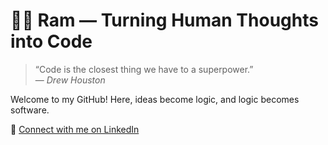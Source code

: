 # 👨‍💻 Ram — Turning Human Thoughts into Code




> “Code is the closest thing we have to a superpower.”  
> — *Drew Houston*

Welcome to my GitHub! Here, ideas become logic, and logic becomes software.

🔗 [Connect with me on LinkedIn](https://www.linkedin.com/in/nirajan-parajuli-392408363)
